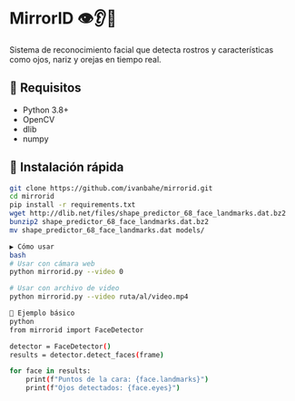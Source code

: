 # MirrorID 👁️👂👃

Sistema de reconocimiento facial que detecta rostros y características como ojos, nariz y orejas en tiempo real.

## 🔧 Requisitos
- Python 3.8+
- OpenCV
- dlib
- numpy

## 🚀 Instalación rápida
```bash
git clone https://github.com/ivanbahe/mirrorid.git
cd mirrorid
pip install -r requirements.txt
wget http://dlib.net/files/shape_predictor_68_face_landmarks.dat.bz2
bunzip2 shape_predictor_68_face_landmarks.dat.bz2
mv shape_predictor_68_face_landmarks.dat models/

▶️ Cómo usar
bash
# Usar con cámara web
python mirrorid.py --video 0

# Usar con archivo de video
python mirrorid.py --video ruta/al/video.mp4

📌 Ejemplo básico
python
from mirrorid import FaceDetector

detector = FaceDetector()
results = detector.detect_faces(frame)

for face in results:
    print(f"Puntos de la cara: {face.landmarks}")
    print(f"Ojos detectados: {face.eyes}")
